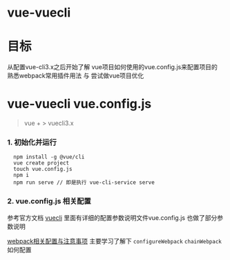 # vue-vuecli

# 目标
从配置vue-cli3.x之后开始了解 vue项目如何使用的vue.config.js来配置项目的
熟悉webpack常用插件用法 与 尝试做vue项目优化
# vue-vuecli vue.config.js
> vue +  > vuecli3.x

### 1. 初始化并运行
```
  npm install -g @vue/cli
  vue create project
  touch vue.config.js
  npm i
  npm run serve // 即是执行 vue-cli-service serve
```
### 2. vue.config.js 相关配置
参考官方文档 [vuecli](https://cli.vuejs.org/zh/config/) 里面有详细的配置参数说明文件vue.config.js 也做了部分参数说明

[webpack相关配置与注意事项](https://cli.vuejs.org/zh/guide/webpack.html)
主要学习了解下 `configureWebpack` `chainWebpack` 如何配置
